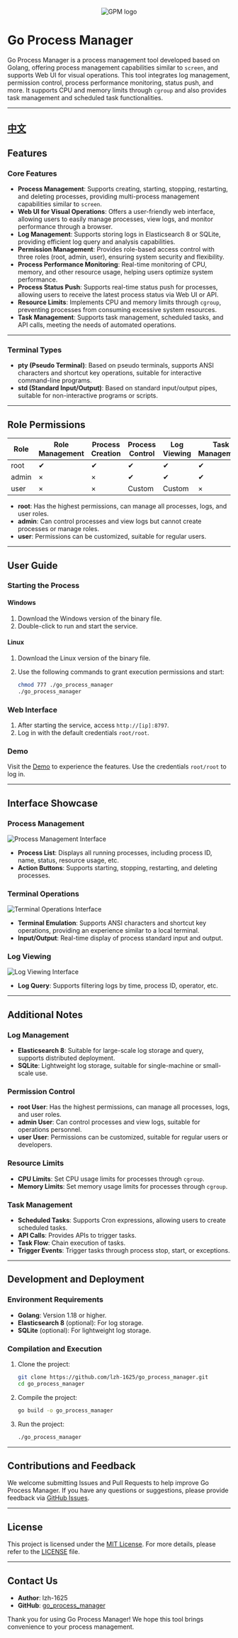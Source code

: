 <div align="center">
  <br/>
  <img src="https://raw.githubusercontent.com/lzh-1625/go_process_manager/refs/heads/master/resources/templates/favicon.ico" alt="GPM logo">
  <br/>
</div>


# Go Process Manager

Go Process Manager is a process management tool developed based on Golang, offering process management capabilities similar to `screen`, and supports Web UI for visual operations. This tool integrates log management, permission control, process performance monitoring, status push, and more. It supports CPU and memory limits through `cgroup` and also provides task management and scheduled task functionalities.

---

## [中文](./README_CN.md)

## Features

### Core Features

- **Process Management**: Supports creating, starting, stopping, restarting, and deleting processes, providing multi-process management capabilities similar to `screen`.
- **Web UI for Visual Operations**: Offers a user-friendly web interface, allowing users to easily manage processes, view logs, and monitor performance through a browser.
- **Log Management**: Supports storing logs in Elasticsearch 8 or SQLite, providing efficient log query and analysis capabilities.
- **Permission Management**: Provides role-based access control with three roles (root, admin, user), ensuring system security and flexibility.
- **Process Performance Monitoring**: Real-time monitoring of CPU, memory, and other resource usage, helping users optimize system performance.
- **Process Status Push**: Supports real-time status push for processes, allowing users to receive the latest process status via Web UI or API.
- **Resource Limits**: Implements CPU and memory limits through `cgroup`, preventing processes from consuming excessive system resources.
- **Task Management**: Supports task management, scheduled tasks, and API calls, meeting the needs of automated operations.

---

### Terminal Types

- **pty (Pseudo Terminal)**: Based on pseudo terminals, supports ANSI characters and shortcut key operations, suitable for interactive command-line programs.
- **std (Standard Input/Output)**: Based on standard input/output pipes, suitable for non-interactive programs or scripts.

---

## Role Permissions

| Role  | Role Management | Process Creation | Process Control | Log Viewing | Task Management |
| ----- | --------------- | ---------------- | --------------- | ----------- | --------------- |
| root  | ✔              | ✔               | ✔              | ✔          | ✔              |
| admin | ×              | ×               | ✔              | ✔          | ✔              |
| user  | ×              | ×               | Custom          | Custom      | ×              |

- **root**: Has the highest permissions, can manage all processes, logs, and user roles.
- **admin**: Can control processes and view logs but cannot create processes or manage roles.
- **user**: Permissions can be customized, suitable for regular users.

---

## User Guide

### Starting the Process

#### Windows

1. Download the Windows version of the binary file.
2. Double-click to run and start the service.

#### Linux

1. Download the Linux version of the binary file.
2. Use the following commands to grant execution permissions and start:

   ```bash
   chmod 777 ./go_process_manager
   ./go_process_manager
   ```

### Web Interface

1. After starting the service, access `http://[ip]:8797`.
2. Log in with the default credentials `root/root`.

### Demo

Visit the [Demo](http://xcon.top:9787/process) to experience the features. Use the credentials `root/root` to log in.

---

## Interface Showcase

### Process Management

![Process Management Interface](https://github.com/lzh-1625/go_process_manager/assets/59822923/50f31b99-41d4-4d8c-88fe-20c978385155)

- **Process List**: Displays all running processes, including process ID, name, status, resource usage, etc.
- **Action Buttons**: Supports starting, stopping, restarting, and deleting processes.

### Terminal Operations

![Terminal Operations Interface](https://github.com/lzh-1625/go_process_manager/assets/59822923/63eb6bec-353f-4d12-a1d9-95d89fccdac3)

- **Terminal Emulation**: Supports ANSI characters and shortcut key operations, providing an experience similar to a local terminal.
- **Input/Output**: Real-time display of process standard input and output.

### Log Viewing

![Log Viewing Interface](https://github.com/lzh-1625/go_process_manager/assets/59822923/6af8e228-7709-45c5-aba8-4b61dc825026)

- **Log Query**: Supports filtering logs by time, process ID, operator, etc.

---

## Additional Notes

### Log Management

- **Elasticsearch 8**: Suitable for large-scale log storage and query, supports distributed deployment.
- **SQLite**: Lightweight log storage, suitable for single-machine or small-scale use.

### Permission Control

- **root User**: Has the highest permissions, can manage all processes, logs, and user roles.
- **admin User**: Can control processes and view logs, suitable for operations personnel.
- **user User**: Permissions can be customized, suitable for regular users or developers.

### Resource Limits

- **CPU Limits**: Set CPU usage limits for processes through `cgroup`.
- **Memory Limits**: Set memory usage limits for processes through `cgroup`.

### Task Management

- **Scheduled Tasks**: Supports Cron expressions, allowing users to create scheduled tasks.
- **API Calls**: Provides APIs to trigger tasks.
- **Task Flow**: Chain execution of tasks.
- **Trigger Events**: Trigger tasks through process stop, start, or exceptions.

---

## Development and Deployment

### Environment Requirements

- **Golang**: Version 1.18 or higher.
- **Elasticsearch 8** (optional): For log storage.
- **SQLite** (optional): For lightweight log storage.

### Compilation and Execution

1. Clone the project:

   ```bash
   git clone https://github.com/lzh-1625/go_process_manager.git
   cd go_process_manager
   ```
2. Compile the project:

   ```bash
   go build -o go_process_manager
   ```
3. Run the project:

   ```bash
   ./go_process_manager
   ```

---

## Contributions and Feedback

We welcome submitting Issues and Pull Requests to help improve Go Process Manager. If you have any questions or suggestions, please provide feedback via [GitHub Issues](https://github.com/lzh-1625/go_process_manager/issues).

---

## License

This project is licensed under the [MIT License](https://opensource.org/licenses/MIT). For more details, please refer to the [LICENSE](LICENSE) file.

---

## Contact Us

- **Author**: lzh-1625
- **GitHub**: [go_process_manager](https://github.com/lzh-1625/go_process_manager)

Thank you for using Go Process Manager! We hope this tool brings convenience to your process management.
